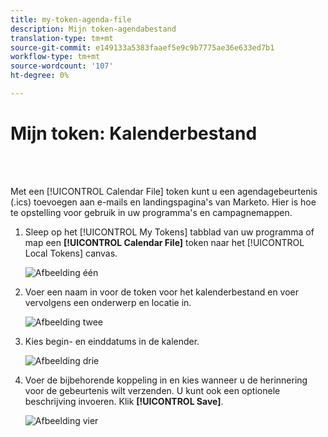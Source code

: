 ```yaml
---
title: my-token-agenda-file
description: Mijn token-agendabestand
translation-type: tm+mt
source-git-commit: e149133a5383faaef5e9c9b7775ae36e633ed7b1
workflow-type: tm+mt
source-wordcount: '107'
ht-degree: 0%

---
```



# Mijn token: Kalenderbestand

<br> 

Met een [!UICONTROL Calendar File] token kunt u een agendagebeurtenis (.ics) toevoegen aan e-mails en landingspagina&#39;s van Marketo. Hier is hoe te opstelling voor gebruik in uw programma&#39;s en campagnemappen.

1. Sleep op het [!UICONTROL My Tokens] tabblad van uw programma of map een **[!UICONTROL Calendar File]** token naar het [!UICONTROL Local Tokens] canvas.

   ![Afbeelding één](/help/sky/assets/my-tokens/my-token-calendar-file/my-token-calendar-file-1.jpg)

1. Voer een naam in voor de token voor het kalenderbestand en voer vervolgens een onderwerp en locatie in.

   ![Afbeelding twee](/help/sky/assets/my-tokens/my-token-calendar-file/my-token-calendar-file-2.jpg)

1. Kies begin- en einddatums in de kalender.

   ![Afbeelding drie](/help/sky/assets/my-tokens/my-token-calendar-file/my-token-calendar-file-3.jpg)

1. Voer de bijbehorende koppeling in en kies wanneer u de herinnering voor de gebeurtenis wilt verzenden. U kunt ook een optionele beschrijving invoeren. Klik **[!UICONTROL Save]**.

   ![Afbeelding vier](/help/sky/assets/my-tokens/my-token-calendar-file/my-token-calendar-file-4.jpg)